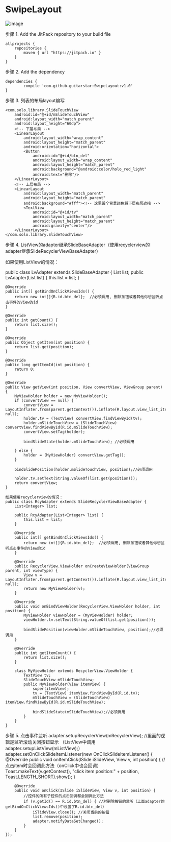 # SwipeLayout
![image](https://github.com/guitarstar/SwipeLayout/blob/master/screenshot/swipelayout.gif?raw=true)

步骤 1. Add the JitPack repository to your build file

	allprojects {
		repositories {
			maven { url "https://jitpack.io" }
		}
	}
步骤 2. Add the dependency

	dependencies {
	        compile 'com.github.guitarstar:SwipeLayout:v1.0'
	}
  
步骤 3. 列表的布局layout编写
<?xml version="1.0" encoding="utf-8"?>
<LinearLayout xmlns:android="http://schemas.android.com/apk/res/android"
    android:layout_width="match_parent"
    android:layout_height="match_parent">

    <com.solo.library.SlideTouchView
        android:id="@+id/mSlideTouchView"
        android:layout_width="match_parent"
        android:layout_height="60dp">
        <!-- 下层布局 -->
        <LinearLayout
            android:layout_width="wrap_content"
            android:layout_height="match_parent"
            android:orientation="horizontal">
            <Button
                android:id="@+id/btn_del"
                android:layout_width="wrap_content"
                android:layout_height="match_parent"
                android:background="@android:color/holo_red_light"
                android:text="删除"/>
        </LinearLayout>
        <!-- 上层布局 -->
        <LinearLayout
            android:layout_width="match_parent"
            android:layout_height="match_parent"
            android:background="#fff"><!-- 这里设个背景颜色将下层布局遮掩 -->
            <TextView
                android:id="@+id/tv"
                android:layout_width="match_parent"
                android:layout_height="match_parent"
                android:gravity="center"/>
        </LinearLayout>
    </com.solo.library.SlideTouchView>
</LinearLayout>


步骤 4. ListView的adapter继承SlideBaseAdapter（使用recyclerview的adapter继承SlideRecyclerViewBaseAdapter）

如果使用ListView的情况：

public class LvAdapter extends SlideBaseAdapter {
    List<Integer> list;
    public LvAdapter(List<Integer> list) {
        this.list = list;
    }


    @Override
    public int[] getBindOnClickViewsIds() {
        return new int[]{R.id.btn_del};  //必须调用, 删除按钮或者其他你想监听点击事件的View的id
    }

    @Override
    public int getCount() {
        return list.size();
    }

    @Override
    public Object getItem(int position) {
        return list.get(position);
    }

    @Override
    public long getItemId(int position) {
        return 0;
    }

    @Override
    public View getView(int position, View convertView, ViewGroup parent) {
        MyViewHolder holder = new MyViewHolder();
        if (convertView == null) {
            convertView = LayoutInflater.from(parent.getContext()).inflate(R.layout.view_list_item, null);
            holder.tv = (TextView) convertView.findViewById(tv);
            holder.mSlideTouchView = (SlideTouchView) convertView.findViewById(R.id.mSlideTouchView);
            convertView.setTag(holder);

            bindSlideState(holder.mSlideTouchView); //必须调用
            
        } else {
            holder = (MyViewHolder) convertView.getTag();
        }
        
        bindSlidePosition(holder.mSlideTouchView, position);//必须调用

        holder.tv.setText(String.valueOf(list.get(position)));
        return convertView;
    }
    
    如果使用recyclerview的情况：
    public class RcyAdapter extends SlideRecyclerViewBaseAdapter {
        List<Integer> list;

        public RcyAdapter(List<Integer> list) {
            this.list = list;
        }

        @Override
        public int[] getBindOnClickViewsIds() {
            return new int[]{R.id.btn_del};  //必须调用, 删除按钮或者其他你想监听点击事件的View的id
        }

        @Override
        public RecyclerView.ViewHolder onCreateViewHolder(ViewGroup parent, int viewType) {
            View v = LayoutInflater.from(parent.getContext()).inflate(R.layout.view_list_item, null);
            return new MyViewHolder(v);
        }

        @Override
        public void onBindViewHolder(RecyclerView.ViewHolder holder, int position) {
            MyViewHolder viewHolder = (MyViewHolder) holder;
            viewHolder.tv.setText(String.valueOf(list.get(position)));

            bindSlidePosition(viewHolder.mSlideTouchView, position);//必须调用
        }

        @Override
        public int getItemCount() {
            return list.size();
        }

        class MyViewHolder extends RecyclerView.ViewHolder {
            TextView tv;
            SlideTouchView mSlideTouchView;
            public MyViewHolder(View itemView) {
                super(itemView);
                tv = (TextView) itemView.findViewById(R.id.tv);
                mSlideTouchView = (SlideTouchView) itemView.findViewById(R.id.mSlideTouchView);

                bindSlideState(mSlideTouchView);//必须调用
            }
        }
    }

步骤 5. 点击事件监听
    adapter.setupRecyclerView(mRecyclerView); //里面的逻辑是监听滚动关闭按钮显示 （ListView中调用adapter.setupListView(mListView);）
    adapter.setOnClickSlideItemListener(new OnClickSlideItemListener() {
        @Override
        public void onItemClick(ISlide iSlideView, View v, int position) {
            //点击item时会回调此方法（onClick中也会回调）
            Toast.makeText(v.getContext(), "click item position:" + position, Toast.LENGTH_SHORT).show();
        }

        @Override
        public void onClick(ISlide iSlideView, View v, int position) {
            //控件的所有子控件的点击回调都会回调此方法
            if (v.getId() == R.id.btn_del) { //对删除按钮的监听（上面adapter的getBindOnClickViewsIds()中设置了R.id.btn_del）
                iSlideView.close(); //关闭当前的按钮
                list.remove(position);
                adapter.notifyDataSetChanged();
            }
        }
    });
